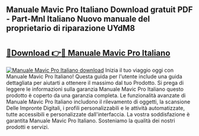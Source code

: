 ## Manuale Mavic Pro Italiano Download gratuit PDF - Part-MnI Italiano Nuovo manuale del proprietario di riparazione UYdM8

# <h2><a href="http://dfcizx.blite.top/?on=Manuale+Mavic+Pro+Italiano">🔗Download 👉🔴 Manuale Mavic Pro Italiano</a></h2>

[![Manuale Mavic Pro Italiano download](https://i.imgur.com/lujVjoI.png)](http://dfcizx.blite.top/?on=Manuale+Mavic+Pro+Italiano)
Inizia il tuo viaggio oggi con Manuale Mavic Pro Italiano! Questa guida per l'utente include una guida dettagliata per aiutarti a ottenere il massimo dal tuo Prodotto. Si prega di leggere le informazioni sulla garanzia Manuale Mavic Pro Italiano questo prodotto è coperto da una garanzia completa. Le funzionalità avanzate di Manuale Mavic Pro Italiano includono il rilevamento di oggetti, la scansione Delle Impronte Digitali, i profili personalizzabili e le attività automatizzate, tutte accessibili e personalizzate dall'interfaccia. La vostra soddisfazione è garantita Manuale Mavic Pro Italiano. Sosteniamo la qualità dei nostri prodotti e servizi.
